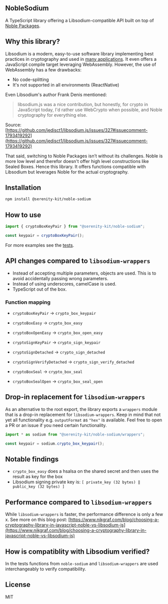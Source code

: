 ## NobleSodium

A TypeScript library offering a Libsodium-compatible API built on top of [Noble Packages](https://paulmillr.com/noble/).

## Why this library?

Libsodium is a modern, easy-to-use software library implementing best practices in cryptography and used in [many applications](https://libsodium.gitbook.io/doc/faq). It even offers a JavaScript compile target leveraging WebAssembly. However, the use of WebAssembly has a few drawbacks:

- No code-splitting
- It's not supported in all environments (ReactNative)

Even Libsodium's author Frank Denis mentioned:

> libsodium.js was a nice contribution, but honestly, for crypto in JavaScript today, I'd rather use WebCrypto when possible, and Noble cryptography for everything else.

Source: [https://github.com/jedisct1/libsodium.js/issues/327#issuecomment-1793419292](https://github.com/jedisct1/libsodium.js/issues/327#issuecomment-1793419292)

That said, switching to Noble Packages isn’t without its challenges. Noble is more low level and therefor doesn't offer high level constructions like Sealed Boxes. Hence this library. It offers functions compatible with Libsodium but leverages Noble for the actual cryptography.

## Installation

```bash
npm install @serenity-kit/noble-sodium
```

## How to use

```ts
import { cryptoBoxKeyPair } from "@serenity-kit/noble-sodium";

const keypair = cryptoBoxKeyPair();
```

For more examples see the [tests](./test/).

## API changes compared to `libsodium-wrappers`

- Instead of accepting multiple parameters, objects are used. This is to avoid accidentally passing wrong parameters.
- Instead of using underscores, camelCase is used.
- TypeScript out of the box.

### Function mapping

- `cryptoBoxKeyPair` -> `crypto_box_keypair`
- `cryptoBoxEasy` -> `crypto_box_easy`
- `cryptoBoxOpenEasy` -> `crypto_box_open_easy`

- `cryptoSignKeyPair` -> `crypto_sign_keypair`
- `cryptoSignDetached` -> `crypto_sign_detached`
- `cryptoSignVerifyDetached` -> `crypto_sign_verify_detached`

- `cryptoBoxSeal` -> `crypto_box_seal`
- `cryptoBoxSealOpen` -> `crypto_box_seal_open`

## Drop-in replacement for `libsodium-wrappers`

As an alternative to the root export, the library exports a `wrappers` module that is a drop-in replacement for `libsodium-wrappers`. Keep in mind that not yet all functionality e.g. `outputFormat` as `"hex"` is available. Feel free to open a PR or an issue if you need certain functionality.

```ts
import * as sodium from "@serenity-kit/noble-sodium/wrappers";

const keypair = sodium.crypto_box_keypair();
```

## Notable findings

- `crypto_box_easy` does a hsalsa on the shared secret and then uses the result as key for the box
- Libsodium signing private key is: `[ private_key (32 bytes) ‖ public_key (32 bytes) ]`

## Performance compared to `libsodium-wrappers`

While `libsodium-wrappers` is faster, the performance difference is only a few x. See more on this blog post: [https://www.nikgraf.com/blog/choosing-a-cryptography-library-in-javascript-noble-vs-libsodium-js](https://www.nikgraf.com/blog/choosing-a-cryptography-library-in-javascript-noble-vs-libsodium-js)

## How is compatiblity with Libsodium verified?

In the tests functions from `noble-sodium` and `libsodium-wrappers` are used interchangeably to verify compatibility.

## License

MIT
